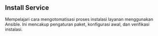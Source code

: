 ## Install Service

Mempelajari cara mengotomatisasi proses instalasi layanan menggunakan Ansible. Ini mencakup pengaturan paket, konfigurasi awal, dan verifikasi instalasi.

